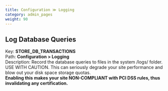 ```yaml
---
title: Configuration ≫ Logging
category: admin_pages
weight: 90 
---
```


<h2 id="log_database_queries">Log Database Queries</h2>

<div class='indent'>Key: <b>STORE_DB_TRANSACTIONS</b><br />
Path: <b>Configuration > Logging</b><br />
Description: Record the database queries to files in the system /logs/ folder. USE WITH CAUTION. This can seriously degrade your site performance and blow out your disk space storage quotas.<br><strong>Enabling this makes your site NON-COMPLIANT with PCI DSS rules, thus invalidating any certification.</strong></div>



